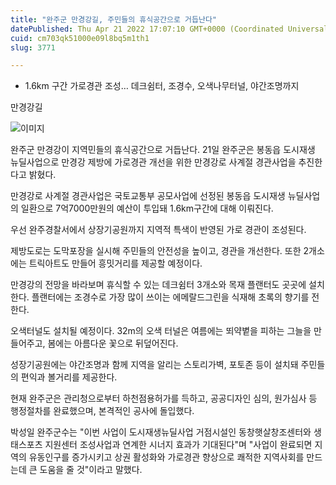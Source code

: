 ```yaml
---
title: "완주군 만경강길, 주민들의 휴식공간으로 거듭난다"
datePublished: Thu Apr 21 2022 17:07:10 GMT+0000 (Coordinated Universal Time)
cuid: cm703qk51000e09l8bq5m1th1
slug: 3771

---
```



- 1.6km 구간 가로경관 조성… 데크쉼터, 조경수, 오색나무터널, 야간조명까지

만경강길

![이미지](https://cdn.hashnode.com/res/hashnode/image/upload/v1739255362272/d819ef9a-2b7a-4ab3-b5b8-267d10e1d35a.jpeg)

완주군 만경강이 지역민들의 휴식공간으로 거듭난다. 21일 완주군은 봉동읍 도시재생 뉴딜사업으로 만경강 제방에 가로경관 개선을 위한 만경강로 사계절 경관사업을 추진한다고 밝혔다.

만경강로 사계절 경관사업은 국토교통부 공모사업에 선정된 봉동읍 도시재생 뉴딜사업의 일환으로 7억7000만원의 예산이 투입돼 1.6km구간에 대해 이뤄진다.

우선 완주경찰서에서 상장기공원까지 지역적 특색이 반영된 가로 경관이 조성된다.

제방도로는 도막포장을 실시해 주민들의 안전성을 높이고, 경관을 개선한다. 또한 2개소에는 트릭아트도 만들어 흥밋거리를 제공할 예정이다.

만경강의 전망을 바라보며 휴식할 수 있는 데크쉼터 3개소와 목재 플랜터도 곳곳에 설치한다. 플랜터에는 조경수로 가장 많이 쓰이는 에메랄드그린을 식재해 초록의 향기를 전한다.

오색터널도 설치될 예정이다. 32m의 오색 터널은 여름에는 뙤약볕을 피하는 그늘을 만들어주고, 봄에는 아름다운 꽃으로 뒤덮어진다.

성장기공원에는 야간조명과 함께 지역을 알리는 스토리가벽, 포토존 등이 설치돼 주민들의 편익과 볼거리를 제공한다.

현재 완주군은 관리청으로부터 하천점용허가를 득하고, 공공디자인 심의, 원가심사 등 행정절차를 완료했으며, 본격적인 공사에 돌입했다.

박성일 완주군수는 "이번 사업이 도시재생뉴딜사업 거점시설인 동창햇살창조센터와 생태스포츠 지원센터 조성사업과 연계한 시너지 효과가 기대된다"며 "사업이 완료되면 지역의 유동인구를 증가시키고 상권 활성화와 가로경관 향상으로 쾌적한 지역사회를 만드는데 큰 도움을 줄 것"이라고 말했다.